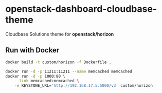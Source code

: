 # openstack-dashboard-cloudbase-theme
Cloudbase Solutions theme for **openstack/horizon**

## Run with Docker

```bash
docker build -t custom/horizon -f Dockerfile .

docker run -d -p 11211:11211 --name memcached memcached
docker run -d -p 1000:80 \
    --link memcached:memcached \
    -e KEYSTONE_URL='http://192.168.17.5:5000/v3' custom/horizon

```

